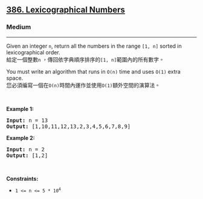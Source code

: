 <h2><a href="https://leetcode.com/problems/lexicographical-numbers/">386. Lexicographical Numbers</a></h2><h3>Medium</h3><hr><div><p data-immersive-translate-walked="3b9566cb-7972-4c97-9320-ed227a48f772" data-immersive-translate-paragraph="1">Given an integer <code data-immersive-translate-walked="3b9566cb-7972-4c97-9320-ed227a48f772">n</code>, return all the numbers in the range <code data-immersive-translate-walked="3b9566cb-7972-4c97-9320-ed227a48f772">[1, n]</code> sorted in lexicographical order.<font class="notranslate immersive-translate-target-wrapper" data-immersive-translate-translation-element-mark="1" lang="zh-TW"><br><font class="notranslate immersive-translate-target-translation-theme-none immersive-translate-target-translation-block-wrapper-theme-none immersive-translate-target-translation-block-wrapper" data-immersive-translate-translation-element-mark="1"><font class="notranslate immersive-translate-target-inner immersive-translate-target-translation-theme-none-inner" data-immersive-translate-translation-element-mark="1">給定一個整數<code data-immersive-translate-walked="3b9566cb-7972-4c97-9320-ed227a48f772">n</code> ，傳回依字典順序排序的<code data-immersive-translate-walked="3b9566cb-7972-4c97-9320-ed227a48f772">[1, n]</code>範圍內的所有數字。</font></font></font></p>

<p data-immersive-translate-walked="3b9566cb-7972-4c97-9320-ed227a48f772" data-immersive-translate-paragraph="1">You must write an algorithm that runs in&nbsp;<code data-immersive-translate-walked="3b9566cb-7972-4c97-9320-ed227a48f772">O(n)</code>&nbsp;time and uses <code data-immersive-translate-walked="3b9566cb-7972-4c97-9320-ed227a48f772">O(1)</code> extra space.&nbsp;<font class="notranslate immersive-translate-target-wrapper" data-immersive-translate-translation-element-mark="1" lang="zh-TW"><br><font class="notranslate immersive-translate-target-translation-theme-none immersive-translate-target-translation-block-wrapper-theme-none immersive-translate-target-translation-block-wrapper" data-immersive-translate-translation-element-mark="1"><font class="notranslate immersive-translate-target-inner immersive-translate-target-translation-theme-none-inner" data-immersive-translate-translation-element-mark="1">您必須編寫一個在<code data-immersive-translate-walked="3b9566cb-7972-4c97-9320-ed227a48f772">O(n)</code>時間內運作並使用<code data-immersive-translate-walked="3b9566cb-7972-4c97-9320-ed227a48f772">O(1)</code>額外空間的演算法。</font></font></font></p>

<p>&nbsp;</p>
<p><strong class="example">Example 1:</strong></p>
<pre><strong>Input:</strong> n = 13
<strong>Output:</strong> [1,10,11,12,13,2,3,4,5,6,7,8,9]
</pre><p><strong class="example">Example 2:</strong></p>
<pre><strong>Input:</strong> n = 2
<strong>Output:</strong> [1,2]
</pre>
<p>&nbsp;</p>
<p><strong>Constraints:</strong></p>

<ul>
	<li><code>1 &lt;= n &lt;= 5 * 10<sup>4</sup></code></li>
</ul>
</div>